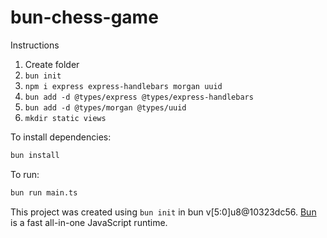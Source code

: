 # bun-chess-game


Instructions
1. Create folder
2. `bun init`
3. `npm i express express-handlebars morgan uuid`
4. `bun add -d @types/express @types/express-handlebars`
5. `bun add -d @types/morgan @types/uuid`
6. `mkdir static views`


To install dependencies:

```bash
bun install
```

To run:

```bash
bun run main.ts
```

This project was created using `bun init` in bun v[5:0]u8@10323dc56. [Bun](https://bun.sh) is a fast all-in-one JavaScript runtime.